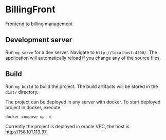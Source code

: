 # BillingFront

Frontend to billing management

## Development server

Run `ng serve` for a dev server. Navigate to `http://localhost:4200/`. The application will automatically reload if you change any of the source files.

## Build

Run `ng build` to build the project. The build artifacts will be stored in the `dist/` directory.

The project can be deployed in any server with docker. To start deployed project in docker, execute

```bash
docker compose up -d
```

Currently the project is deployed in oracle VPC, the host is http://158.101.113.97